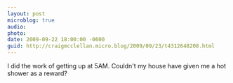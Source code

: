 ```yaml
---
layout: post
microblog: true
audio: 
photo: 
date: 2009-09-22 18:00:00 -0600
guid: http://craigmcclellan.micro.blog/2009/09/23/t4312648208.html
---
```

I did the work of getting up at 5AM.  Couldn't my house have given me a hot shower as a reward?
